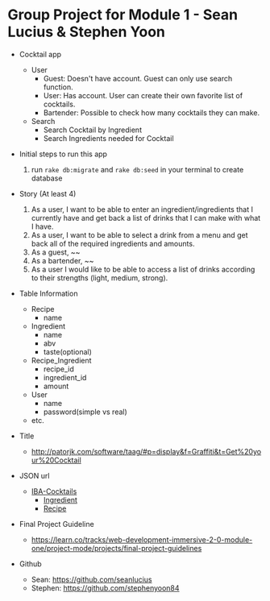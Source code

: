 # Group Project for Module 1 - Sean Lucius & Stephen Yoon

- Cocktail app
  - User
    - Guest: Doesn't have account. Guest can only use search function.
    - User: Has account. User can create their own favorite list of cocktails.
    - Bartender: Possible to check how many cocktails they can make.
  - Search
    - Search Cocktail by Ingredient
    - Search Ingredients needed for Cocktail

- Initial steps to run this app
    1. run `rake db:migrate` and `rake db:seed` in your terminal to create database

- Story (At least 4)
  1. As a user, I want to be able to enter an ingredient/ingredients that I currently have and get back a list of drinks that I can make with what I have.
  2. As a user, I want to be able to select a drink from a menu and get back all of the required ingredients and amounts.
  3. As a guest, ~~
  4. As a bartender, ~~
  5. As a user I would like to be able to access a list of drinks according to their strengths (light, medium, strong).

- Table Information
  - Recipe
    - name
  - Ingredient
    - name
    - abv
    - taste(optional)
  - Recipe_Ingredient
    - recipe_id
    - ingredient_id
    - amount
  - User
    - name
    - password(simple vs real)
  - etc.

- Title
  - http://patorjk.com/software/taag/#p=display&f=Graffiti&t=Get%20your%20Cocktail

- JSON url
  - <a href="https://github.com/teijo/iba-cocktails" target="_blank">IBA-Cocktails</a>
    - <a href="https://github.com/teijo/iba-cocktails/blob/master/ingredients.json" target="_blank">Ingredient</a>
    - <a href="https://github.com/teijo/iba-cocktails/blob/master/recipes.json" target="_blank">Recipe</a>

- Final Project Guideline
  - https://learn.co/tracks/web-development-immersive-2-0-module-one/project-mode/projects/final-project-guidelines

- Github
  - Sean: https://github.com/seanlucius
  - Stephen: https://github.com/stephenyoon84
